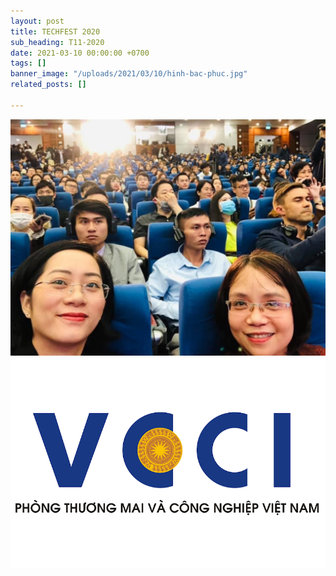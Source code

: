 ```yaml
---
layout: post
title: TECHFEST 2020
sub_heading: T11-2020
date: 2021-03-10 00:00:00 +0700
tags: []
banner_image: "/uploads/2021/03/10/hinh-bac-phuc.jpg"
related_posts: []

---
```

![](/uploads/2021/03/10/84e2e561991d6943300c.jpg)![ngày 26/11/2020](/uploads/2021/03/09/vcci-la-gi.png "Diễn đàn doanh nghiệp khởi nghiệp ")